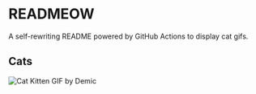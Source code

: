 # READMEOW

A self-rewriting README powered by GitHub Actions to display cat gifs.

## Cats

![Cat Kitten GIF by Demic](https://media3.giphy.com/media/3oriO0OEd9QIDdllqo/200.gif?cid=9acd02da99vwsdxz4l0wudy890vh23z4ckha8ruwsujxmmbt&ep=v1_gifs_search&rid=200.gif&ct=g)
